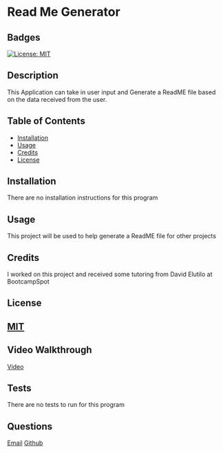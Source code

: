 # Read Me Generator
            
## Badges
[![License: MIT](https://img.shields.io/badge/License-MIT-yellow.svg)](https://opensource.org/licenses/MIT)
## Description
This Application can take in user input and Generate a ReadME file based on the data received from the user. 

## Table of Contents

- [Installation](#installation)
- [Usage](#usage)
- [Credits](#credits)
- [License](#license)

## Installation
There are no installation instructions for this program

## Usage
This project will be used to help generate a ReadME file for other projects

## Credits
I worked on this project and received some tutoring from David Elutilo at BootcampSpot

## License
[MIT](https://choosealicense.com/licenses/mit/)
---
## Video Walkthrough
[Video](https://drive.google.com/file/d/1byof2o19scSDxmtr7rm9sVd43Vcf14-J/view)
## Tests
There are no tests to run for this program
## Questions
[Email](mailto:michaelicampbell8@gmail.com)
[Github](https://www.github.com/mcampb8)
